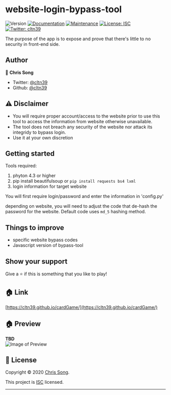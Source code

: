 # website-login-bypass-tool
![Version](https://img.shields.io/badge/version-0.0.1-blue.svg?cacheSeconds=2592000)
[![Documentation](https://img.shields.io/badge/documentation-yes-brightgreen.svg)](https://github.com/cltn39/main-portfolio#readme)
[![Maintenance](https://img.shields.io/badge/Maintained%3F-yes-green.svg)](https://github.com/cltn39/main-portfolio/graphs/commit-activity)
[![License: ISC](https://img.shields.io/badge/License-ISC-yellow.svg)](https://github.com/cltn39/main-portfolio/blob/master/LICENSE)
[![Twitter: cltn39](https://img.shields.io/twitter/follow/cltn39.svg?style=social)](https://twitter.com/cltn39)

The purpose of the app is to expose and prove that there's little to no security in front-end side.

## Author

👤 **Chris Song**

* Twitter: [@cltn39](https://twitter.com/cltn39)
* Github: [@cltn39](https://github.com/cltn39)

## ⚠️ Disclaimer

* You will require proper account/access to the website prior to use this tool to access the information from website otherwise unavailable. 
* The tool does not breach any security of the website nor attack its integridy to bypass login.
* Use it at your own discretion

## Getting started

Tools required: 
1. phyton 4.3 or higher
2. pip install beautifulsoup or `pip install requests bs4 lxml`
3. login information for target website

You will first require login/password and enter the information in 'config.py'

depending on website, you will need to adjust the code that de-hash the password for the website. Default code uses `md_5` hashing method.

## Things to improve

* specific website bypass codes
* Javascript version of bypass-tool

## Show your support

Give a ⭐️ if this is something that you like to play!

## 🏠 Link
[https://cltn39.github.io/cardGame/](https://cltn39.github.io/cardGame/)

## 🏠 Preview
**TBD**  
![Image of Preview](/assets/img/preview.PNG)

## 📝 License

Copyright © 2020 [Chris Song](https://github.com/cltn39).

This project is [ISC](https://github.com/cltn39/background-widget/blob/master/LICENSE) licensed.

***
